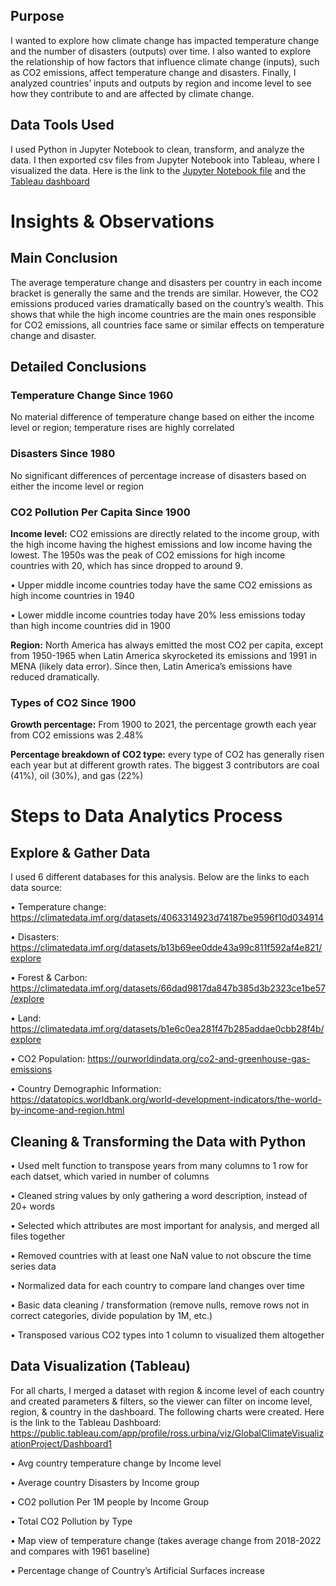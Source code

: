 ## Purpose
I wanted to explore how climate change has impacted temperature change and the number of disasters (outputs) over time. I also wanted to explore the relationship of how factors that influence climate change (inputs), such as CO2 emissions, affect temperature change and disasters. Finally, I analyzed countries’ inputs and outputs by region and income level to see how they contribute to and are affected by climate change.

## Data Tools Used
I used Python in Jupyter Notebook to clean, transform, and analyze the data. I then exported csv files from Jupyter Notebook into Tableau, where I visualized the data. Here is the link to the [Jupyter Notebook file](https://github.com/rossurbina/Climate_Data/blob/main/Climate_Data_Analysis.ipynb) and the [Tableau dashboard](https://public.tableau.com/app/profile/ross.urbina/viz/GlobalClimateVisualizationProject/Dashboard1)

# Insights & Observations
## Main Conclusion
The average temperature change and disasters per country in each income bracket is generally the same and the trends are similar. However, the CO2 emissions produced varies dramatically based on the country’s wealth. This shows that while the high income countries are the main ones responsible for CO2 emissions, all countries face same or similar effects on temperature change and disaster.

## Detailed Conclusions

### Temperature Change Since 1960
No material difference of temperature change based on either the income level or region; temperature rises are highly correlated

### Disasters Since 1980
No significant differences of percentage increase of disasters based on either the income level or region

### CO2 Pollution Per Capita Since 1900

  **Income level:** CO2 emissions are directly related to the income group, with the high income having the highest emissions and low income having the lowest. The 1950s was the peak of CO2 emissions for high income countries with 20, which has since dropped to around 9. 
  
  •	Upper middle income countries today have the same CO2 emissions as high income countries in 1940

  •	Lower middle income countries today have 20% less emissions today than high income countries did in 1900
  
  **Region:** North America has always emitted the most CO2 per capita, except from 1950-1965 when Latin America skyrocketed its emissions and 1991 in MENA (likely data error). Since then, Latin America’s emissions have reduced dramatically. 

### Types of CO2 Since 1900

**Growth percentage:** From 1900 to 2021, the percentage growth each year from CO2 emissions was 2.48%

**Percentage breakdown of CO2 type:** every type of CO2 has generally risen each year but at different growth rates. The biggest 3 contributors are coal (41%), oil (30%), and gas (22%)

# Steps to Data Analytics Process

## Explore & Gather Data
I used 6 different databases for this analysis. Below are the links to each data source: 

•	Temperature change: https://climatedata.imf.org/datasets/4063314923d74187be9596f10d034914 

•	Disasters: https://climatedata.imf.org/datasets/b13b69ee0dde43a99c811f592af4e821/explore 

•	Forest & Carbon: https://climatedata.imf.org/datasets/66dad9817da847b385d3b2323ce1be57/explore 

•	Land: https://climatedata.imf.org/datasets/b1e6c0ea281f47b285addae0cbb28f4b/explore 

•	CO2 Population: https://ourworldindata.org/co2-and-greenhouse-gas-emissions 

•	Country Demographic Information: https://datatopics.worldbank.org/world-development-indicators/the-world-by-income-and-region.html 

## Cleaning & Transforming the Data with Python

•	Used melt function to transpose years from many columns to 1 row for each datset, which varied in number of columns

•	Cleaned string values by only gathering a word description, instead of 20+ words

•	Selected which attributes are most important for analysis, and merged all files together

•	Removed countries with at least one NaN value to not obscure the time series data

•	Normalized data for each country to compare land changes over time

•	Basic data cleaning / transformation (remove nulls, remove rows not in correct categories, divide population by 1M, etc.)

•	Transposed various CO2 types into 1 column to visualized them altogether

## Data Visualization (Tableau)

For all charts, I merged a dataset with region & income level of each country and created parameters & filters, so the viewer can filter on income level, region, & country in the dashboard. The following charts were created. Here is the link to the Tableau Dashboard: https://public.tableau.com/app/profile/ross.urbina/viz/GlobalClimateVisualizationProject/Dashboard1

•	Avg country temperature change by Income level

•	Average country Disasters by Income group

•	CO2 pollution Per 1M people by Income Group

•	Total CO2 Pollution by Type

•	Map view of temperature change (takes average change from 2018-2022 and compares with 1961 baseline)

•	Percentage change of Country’s Artificial Surfaces increase
